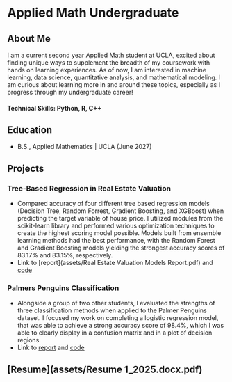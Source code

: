 # Applied Math Undergraduate

## About Me
I am a current second year Applied Math student at UCLA, excited about finding unique ways to supplement the breadth of my coursework with hands on learning experiences. As of now, I am interested in machine learning, data science, quantitative analysis, and mathematical modeling. I am curious about learning more in and around these topics, especially as I progress through my undergraduate career! 

#### Technical Skills: Python, R, C++

## Education
- B.S., Applied Mathematics | UCLA (June 2027)  

## Projects
### Tree-Based Regression in Real Estate Valuation  
- Compared accuracy of four different tree based regression models (Decision Tree, Random Forrest, Gradient Boosting, and XGBoost) when predicting the target variable of house price. I utilized modules from the scikit-learn library and performed various optimization techniques to create the highest scoring model possible. Models built from ensemble learning methods had the best performance, with the Random Forest and Gradient Boosting models yielding the strongest accuracy scores of 83.17% and 83.15%, respectively.
- Link to [report](assets/Real Estate Valuation Models Report.pdf) and [code](assets/Real_Estate_Valuation_Model_Code.ipynb)

### Palmers Penguins Classification   
- Alongside a group of two other students, I evaluated the strengths of three classification methods when applied to the Palmer Penguins dataset. I focused my work on completing a logistic regression model, that was able to achieve a strong accuracy score of 98.4%, which I was able to clearly display in a confusion matrix and in a plot of decision regions.  
- Link to [report](assets/PIC16A_Final_Project.pdf) and [code](assets/PIC16A_FinalProject.ipynb)

## [Resume](assets/Resume 1_2025.docx.pdf)  
